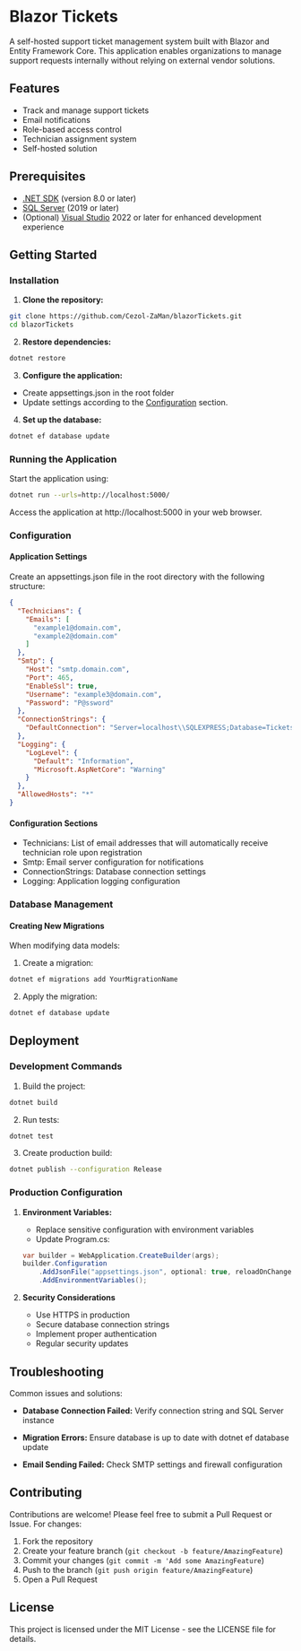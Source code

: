 # Blazor Tickets

A self-hosted support ticket management system built with Blazor and Entity Framework Core. This application enables organizations to manage support requests internally without relying on external vendor solutions.

## Features

- Track and manage support tickets
- Email notifications
- Role-based access control
- Technician assignment system
- Self-hosted solution

## Prerequisites

- [.NET SDK](https://dotnet.microsoft.com/en-us/download) (version 8.0 or later)
- [SQL Server](https://www.microsoft.com/en-us/sql-server/sql-server-downloads) (2019 or later)
- (Optional) [Visual Studio](https://visualstudio.microsoft.com/) 2022 or later for enhanced development experience

## Getting Started
### Installation

1. **Clone the repository:**
 ```bash
 git clone https://github.com/Cezol-ZaMan/blazorTickets.git
 cd blazorTickets
 ```

2. **Restore dependencies:**
```bash
dotnet restore
```

3. **Configure the application:**
- Create appsettings.json in the root folder
- Update settings according to the [Configuration](#configuration) section.


4. **Set up the database:**
```bash
dotnet ef database update
```

### Running the Application

Start the application using:
```bash
dotnet run --urls=http://localhost:5000/
```
Access the application at http://localhost:5000 in your web browser.

### Configuration
#### Application Settings
Create an appsettings.json file in the root directory with the following structure:
```json
{
  "Technicians": {
    "Emails": [
      "example1@domain.com",
      "example2@domain.com"
    ]
  },
  "Smtp": {
    "Host": "smtp.domain.com",
    "Port": 465,
    "EnableSsl": true,
    "Username": "example3@domain.com",
    "Password": "P@ssword"
  },
  "ConnectionStrings": {
    "DefaultConnection": "Server=localhost\\SQLEXPRESS;Database=Tickets;Trusted_Connection=True;"
  },
  "Logging": {
    "LogLevel": {
      "Default": "Information",
      "Microsoft.AspNetCore": "Warning"
    }
  },
  "AllowedHosts": "*"
}
```

#### Configuration Sections

- Technicians: List of email addresses that will automatically receive technician role upon registration
- Smtp: Email server configuration for notifications
- ConnectionStrings: Database connection settings
- Logging: Application logging configuration

### Database Management
#### Creating New Migrations

When modifying data models:

1. Create a migration:
```bash
dotnet ef migrations add YourMigrationName
```

2. Apply the migration:
```bash
dotnet ef database update
```

## Deployment

### Development Commands

1. Build the project:
```bash
dotnet build
```

2. Run tests:
```bash
dotnet test
```

3. Create production build:
```bash
dotnet publish --configuration Release
```


### Production Configuration

1. **Environment Variables:**

    - Replace sensitive configuration with environment variables
    - Update Program.cs:
    ```csharp
    var builder = WebApplication.CreateBuilder(args);
    builder.Configuration
        .AddJsonFile("appsettings.json", optional: true, reloadOnChange: true)
        .AddEnvironmentVariables();
    ```

2. **Security Considerations**

    - Use HTTPS in production
    - Secure database connection strings
    - Implement proper authentication
    - Regular security updates


## Troubleshooting
Common issues and solutions:

- **Database Connection Failed:** Verify connection string and SQL Server instance

- **Migration Errors:** Ensure database is up to date with dotnet ef database update

- **Email Sending Failed:** Check SMTP settings and firewall configuration

## Contributing
Contributions are welcome! Please feel free to submit a Pull Request or Issue. For changes:

1. Fork the repository
2. Create your feature branch (`git checkout -b feature/AmazingFeature`)
3. Commit your changes (`git commit -m 'Add some AmazingFeature`)
4. Push to the branch (`git push origin feature/AmazingFeature`)
5. Open a Pull Request 

## License
This project is licensed under the MIT License - see the LICENSE file for details.
